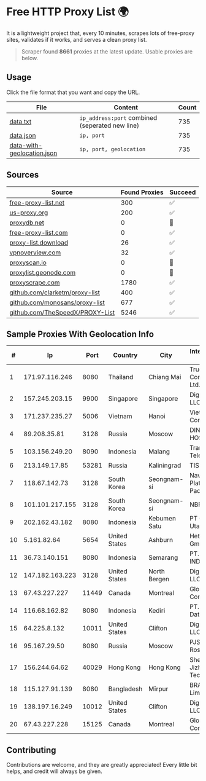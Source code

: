 
# Free HTTP Proxy List 🌍

It is a lightweight project that, every 10 minutes, scrapes lots of free-proxy sites, validates if it works, and serves a clean proxy list.


> Scraper found **8661** proxies at the latest update. Usable proxies are below.

## Usage

Click the file format that you want and copy the URL.


|File|Content|Count|
|----|-------|-----|
|[data.txt](https://raw.githubusercontent.com/themiralay/Proxy-List-World/master/data.txt)|`ip_address:port` combined (seperated new line)|735|
|[data.json](https://raw.githubusercontent.com/themiralay/Proxy-List-World/master/data.json)|`ip, port`|735|
|[data-with-geolocation.json](https://raw.githubusercontent.com/themiralay/Proxy-List-World/master/data-with-geolocation.json)|`ip, port, geolocation`|735|

## Sources

|Source|Found Proxies|Succeed|
|------|-------------|-------|
|[free-proxy-list.net](https://free-proxy-list.net)|300|✅|
|[us-proxy.org](https://www.us-proxy.org)|200|✅|
|[proxydb.net](http://proxydb.net)|0|🚫|
|[free-proxy-list.com](https://free-proxy-list.com/?page=&port=&type%5B%5D=http&type%5B%5D=https&up_time=0&search=Search)|0|✅|
|[proxy-list.download](https://www.proxy-list.download/HTTP)|26|✅|
|[vpnoverview.com](https://vpnoverview.com/privacy/anonymous-browsing/free-proxy-servers)|32|✅|
|[proxyscan.io](https://www.proxyscan.io)|0|🚫|
|[proxylist.geonode.com](https://proxylist.geonode.com/api/proxy-list?limit=300&page=1&sort_by=lastChecked&sort_type=desc&protocols=http,https)|0|🚫|
|[proxyscrape.com](https://api.proxyscrape.com/v2/?request=displayproxies&protocol=http&timeout=10000&country=all&ssl=all&anonymity=all)|1780|✅|
|[github.com/clarketm/proxy-list](https://raw.githubusercontent.com/clarketm/proxy-list/master/proxy-list-raw.txt)|400|✅|
|[github.com/monosans/proxy-list](https://raw.githubusercontent.com/monosans/proxy-list/main/proxies/http.txt)|677|✅|
|[github.com/TheSpeedX/PROXY-List](https://raw.githubusercontent.com/TheSpeedX/PROXY-List/master/http.txt)|5246|✅|


## Sample Proxies With Geolocation Info

|#|Ip|Port|Country|City|Internet Service Provider|
|-|--|----|-------|----|-------------------------|
|1|171.97.116.246|8080|Thailand|Chiang Mai|True Internet Corporation CO. Ltd.|
|2|157.245.203.15|9900|Singapore|Singapore|DigitalOcean, LLC|
|3|171.237.235.27|5006|Vietnam|Hanoi|Viettel Corporation|
|4|89.208.35.81|3128|Russia|Moscow|DINET-HOSTING|
|5|103.156.249.20|8090|Indonesia|Malang|Trans Media Telekomunikasi|
|6|213.149.17.85|53281|Russia|Kaliningrad|TIS-DIALOG|
|7|118.67.142.73|3128|South Korea|Seongnam-si|Naver Business Platform Asia Pacific Pte. Ltd.|
|8|101.101.217.155|3128|South Korea|Seongnam-si|NBP|
|9|202.162.43.182|8080|Indonesia|Kebumen Satu|PT Global Prima Utama|
|10|5.161.82.64|5654|United States|Ashburn|Hetzner Online GmbH|
|11|36.73.140.151|8080|Indonesia|Semarang|PT. TELKOM INDONESIA|
|12|147.182.163.223|3128|United States|North Bergen|DigitalOcean, LLC|
|13|67.43.227.227|11449|Canada|Montreal|GloboTech Communications|
|14|116.68.162.82|8080|Indonesia|Kediri|PT. Sumber Data Indonesia|
|15|64.225.8.132|10011|United States|Clifton|DigitalOcean, LLC|
|16|95.167.29.50|8080|Russia|Moscow|PJSC Rostelecom|
|17|156.244.64.62|40029|Hong Kong|Hong Kong|Shenzhen Jizhan Technology Co|
|18|115.127.91.139|8080|Bangladesh|Mīrpur|BRACNet Limited|
|19|138.197.16.249|10012|United States|Clifton|DigitalOcean, LLC|
|20|67.43.227.228|15125|Canada|Montreal|GloboTech Communications|



## Contributing

Contributions are welcome, and they are greatly appreciated! Every
little bit helps, and credit will always be given.


